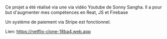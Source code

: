 Ce projet a été réalisé via une via vidéo Youtube de Sonny Sangha. 
Il a pour but d'augmenter mes compétences en Reat, JS et Firebase

Un système de paiement via Stripe est fonctionnel.

Lien: https://netflix-clone-18ba4.web.app
